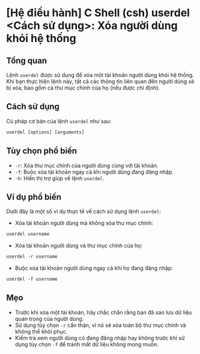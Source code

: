 # [Hệ điều hành] C Shell (csh) userdel <Cách sử dụng>: Xóa người dùng khỏi hệ thống

## Tổng quan
Lệnh `userdel` được sử dụng để xóa một tài khoản người dùng khỏi hệ thống. Khi bạn thực hiện lệnh này, tất cả các thông tin liên quan đến người dùng sẽ bị xóa, bao gồm cả thư mục chính của họ (nếu được chỉ định).

## Cách sử dụng
Cú pháp cơ bản của lệnh `userdel` như sau:
```csh
userdel [options] [arguments]
```

## Tùy chọn phổ biến
- `-r`: Xóa thư mục chính của người dùng cùng với tài khoản.
- `-f`: Buộc xóa tài khoản ngay cả khi người dùng đang đăng nhập.
- `-h`: Hiển thị trợ giúp về lệnh `userdel`.

## Ví dụ phổ biến
Dưới đây là một số ví dụ thực tế về cách sử dụng lệnh `userdel`:

- Xóa tài khoản người dùng mà không xóa thư mục chính:
```csh
userdel username
```

- Xóa tài khoản người dùng và thư mục chính của họ:
```csh
userdel -r username
```

- Buộc xóa tài khoản người dùng ngay cả khi họ đang đăng nhập:
```csh
userdel -f username
```

## Mẹo
- Trước khi xóa một tài khoản, hãy chắc chắn rằng bạn đã sao lưu dữ liệu quan trọng của người dùng.
- Sử dụng tùy chọn `-r` cẩn thận, vì nó sẽ xóa toàn bộ thư mục chính và không thể khôi phục.
- Kiểm tra xem người dùng có đang đăng nhập hay không trước khi sử dụng tùy chọn `-f` để tránh mất dữ liệu không mong muốn.
